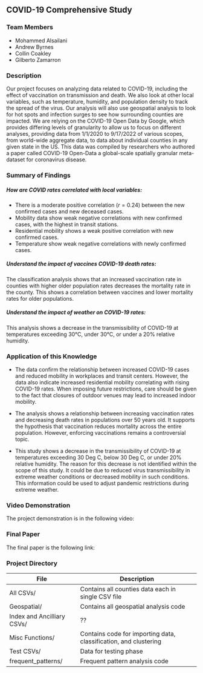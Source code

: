## COVID-19 Comprehensive Study

### Team Members

- Mohammed Alsailani
- Andrew Byrnes
- Collin Coakley
- Gilberto Zamarron


### Description
Our project focuses on analyzing data related to COVID-19, including the effect of vaccination on transmission and death. We also look at other local variables, such as temperature, humidity, and population density to track the spread of the virus. Our analysis will also use geospatial analysis to look for hot spots and infection surges to see how surrounding counties are impacted. We are relying on the COVID-19 Open Data by Google, which provides differing levels of granularity to allow us to focus on different analyses, providing data from 1/1/2020 to 9/17/2022 of various scopes, from world-wide aggregate data, to data about individual counties in any given state in the US. This data was compiled by researchers who authored a paper called COVID-19 Open-Data a global-scale spatially granular meta-dataset for coronavirus disease.


### Summary of Findings


##### How are COVID rates correlated with local variables:
- There is a moderate positive correlation ($r=0.24$) between the new confirmed cases and new deceased cases.
- Mobility data show weak negative correlations with new confirmed cases, with the highest in transit stations.
- Residential mobility shows a weak positive correlation with new confirmed cases.
- Temperature show weak negative correlations with newly confirmed cases.

##### Understand the impact of vaccines COVID-19 death rates:
The classification analysis shows that an increased vaccination rate in counties with higher older population rates decreases the mortality rate in the county. This shows a correlation between vaccines and lower mortality rates for older populations.


##### Understand the impact of weather on COVID-19 rates:
This analysis shows a decrease in the transmissibility of COVID-19 at temperatures exceeding 30°C, under 30°C, or under a 20% relative humidity.


### Application of this Knowledge

- The data confirm the relationship between increased COVID-19 cases and reduced mobility in workplaces and transit centers. However, the data also indicate increased residential mobility correlating with rising COVID-19 rates. When imposing future restrictions, care should be given to the fact that closures of outdoor venues may lead to increased indoor mobility.

- The analysis shows a relationship between increasing vaccination rates and decreasing death rates in populations over 50 years old. It supports the hypothesis that vaccination reduces mortality across the entire population. However, enforcing vaccinations remains a controversial topic.

- This study shows a decrease in the transmissibility of COVID-19 at temperatures exceeding 30 Deg C, below 30 Deg C, or under 20% relative humidity. The reason for this decrease is not identified within the scope of this study. It could be due to reduced virus transmissibility in extreme weather conditions or decreased mobility in such conditions. This information could be used to adjust pandemic restrictions during extreme weather.



### Video Demonstration 

The project demonstration is in the following video:


### Final Paper

The final paper is the following link:


### Project Directory

| File | Description |
|---|---|
| All CSVs/     | Contains all counties data each in single CSV file |
| Geospatial/   | Contains all geospatial analysis code |
| Index and Ancilliary CSVs/   | ?? |
| Misc Functions/              | Contains code for importing data, classification, and clustering  |
|Test CSVs/            | Data for testing phase |
| frequent_patterns/              | Frequent pattern analysis code  |
